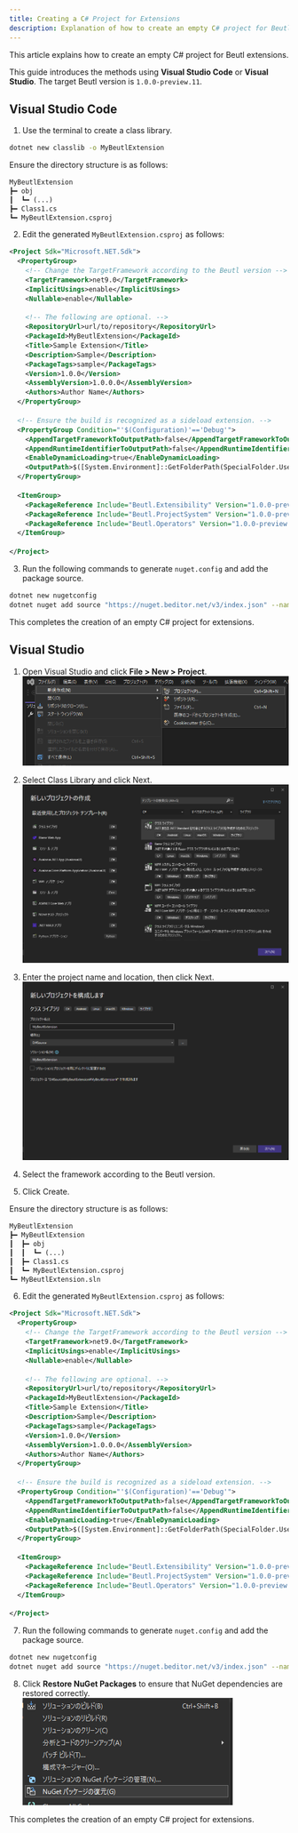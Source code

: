 ```yaml
---
title: Creating a C# Project for Extensions
description: Explanation of how to create an empty C# project for Beutl extensions.
---
```


This article explains how to create an empty C# project for Beutl extensions.

This guide introduces the methods using __Visual Studio Code__ or __Visual Studio__.
The target Beutl version is `1.0.0-preview.11`.

## Visual Studio Code
1. Use the terminal to create a class library.  
```sh
dotnet new classlib -o MyBeutlExtension
```

Ensure the directory structure is as follows:
```
MyBeutlExtension
┣━ obj
┃  ┗━ (...)
┣━ Class1.cs
┗━ MyBeutlExtension.csproj
```

2. Edit the generated `MyBeutlExtension.csproj` as follows:
```xml
<Project Sdk="Microsoft.NET.Sdk">
  <PropertyGroup>
    <!-- Change the TargetFramework according to the Beutl version -->
    <TargetFramework>net9.0</TargetFramework>
    <ImplicitUsings>enable</ImplicitUsings>
    <Nullable>enable</Nullable>

    <!-- The following are optional. -->
    <RepositoryUrl>url/to/repository</RepositoryUrl>
    <PackageId>MyBeutlExtension</PackageId>
    <Title>Sample Extension</Title>
    <Description>Sample</Description>
    <PackageTags>sample</PackageTags>
    <Version>1.0.0</Version>
    <AssemblyVersion>1.0.0.0</AssemblyVersion>
    <Authors>Author Name</Authors>
  </PropertyGroup>

  <!-- Ensure the build is recognized as a sideload extension. -->
  <PropertyGroup Condition="'$(Configuration)'=='Debug'">
    <AppendTargetFrameworkToOutputPath>false</AppendTargetFrameworkToOutputPath>
    <AppendRuntimeIdentifierToOutputPath>false</AppendRuntimeIdentifierToOutputPath>
    <EnableDynamicLoading>true</EnableDynamicLoading>
    <OutputPath>$([System.Environment]::GetFolderPath(SpecialFolder.UserProfile))\.beutl\sideloads\$(AssemblyName)</OutputPath>
  </PropertyGroup>

  <ItemGroup>
    <PackageReference Include="Beutl.Extensibility" Version="1.0.0-preview.11" />
    <PackageReference Include="Beutl.ProjectSystem" Version="1.0.0-preview.11" />
    <PackageReference Include="Beutl.Operators" Version="1.0.0-preview.11" />
  </ItemGroup>

</Project>
```

3. Run the following commands to generate `nuget.config` and add the package source.
```sh
dotnet new nugetconfig
dotnet nuget add source "https://nuget.beditor.net/v3/index.json" --name nuget.beditor.net
```

This completes the creation of an empty C# project for extensions.

## Visual Studio
1. Open Visual Studio and click __File > New > Project__.  
![Create Visual Studio Project](_images/2.create-csproj/visual-studio/create-new-project.png)

2. Select Class Library and click Next.  
![Select Class Library](_images/2.create-csproj/visual-studio/select-classlib.png)

3. Enter the project name and location, then click Next.
![Confirm Name and Location](_images/2.create-csproj/visual-studio/confirm-name-and-location.png)

4. Select the framework according to the Beutl version.

5. Click Create.

Ensure the directory structure is as follows:
```
MyBeutlExtension
┣━ MyBeutlExtension
┃  ┣━ obj
┃  ┃  ┗━ (...)
┃  ┣━ Class1.cs
┃  ┗━ MyBeutlExtension.csproj
┗━ MyBeutlExtension.sln
```

6. Edit the generated `MyBeutlExtension.csproj` as follows:
```xml
<Project Sdk="Microsoft.NET.Sdk">
  <PropertyGroup>
    <!-- Change the TargetFramework according to the Beutl version -->
    <TargetFramework>net9.0</TargetFramework>
    <ImplicitUsings>enable</ImplicitUsings>
    <Nullable>enable</Nullable>

    <!-- The following are optional. -->
    <RepositoryUrl>url/to/repository</RepositoryUrl>
    <PackageId>MyBeutlExtension</PackageId>
    <Title>Sample Extension</Title>
    <Description>Sample</Description>
    <PackageTags>sample</PackageTags>
    <Version>1.0.0</Version>
    <AssemblyVersion>1.0.0.0</AssemblyVersion>
    <Authors>Author Name</Authors>
  </PropertyGroup>

  <!-- Ensure the build is recognized as a sideload extension. -->
  <PropertyGroup Condition="'$(Configuration)'=='Debug'">
    <AppendTargetFrameworkToOutputPath>false</AppendTargetFrameworkToOutputPath>
    <AppendRuntimeIdentifierToOutputPath>false</AppendRuntimeIdentifierToOutputPath>
    <EnableDynamicLoading>true</EnableDynamicLoading>
    <OutputPath>$([System.Environment]::GetFolderPath(SpecialFolder.UserProfile))\.beutl\sideloads\$(AssemblyName)</OutputPath>
  </PropertyGroup>

  <ItemGroup>
    <PackageReference Include="Beutl.Extensibility" Version="1.0.0-preview.11" />
    <PackageReference Include="Beutl.ProjectSystem" Version="1.0.0-preview.11" />
    <PackageReference Include="Beutl.Operators" Version="1.0.0-preview.11" />
  </ItemGroup>

</Project>
```

7. Run the following commands to generate `nuget.config` and add the package source.
```sh
dotnet new nugetconfig
dotnet nuget add source "https://nuget.beditor.net/v3/index.json" --name nuget.beditor.net
```

8. Click __Restore NuGet Packages__ to ensure that NuGet dependencies are restored correctly.  
![Restore NuGet Packages](_images/2.create-csproj/visual-studio/restore-nuget-packages.png)

This completes the creation of an empty C# project for extensions.
